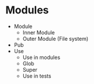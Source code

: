 # Modules

- Module 
    - Inner Module
    - Outer Module (File system)
- Pub
- Use
    - Use in modules
    - Glob
    - Super
    - Use in tests
